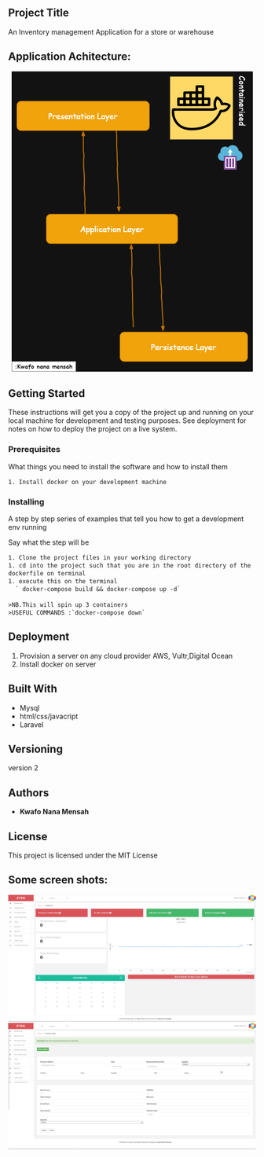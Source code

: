 ## Project Title

An Inventory management  Application  for a store or warehouse

## Application Achitecture:
<p align="center">
  <img  src="https://github.com/nanakwafo/Inventory-Application/blob/master/images/icon3.png">
</p>


## Getting Started

These instructions will get you a copy of the project up and running on your local machine for development and testing purposes. See deployment for notes on how to deploy the project on a live system.

### Prerequisites

What things you need to install the software and how to install them

```
1. Install docker on your development machine

```

### Installing

A step by step series of examples that tell you how to get a development env running

Say what the step will be

```
1. Clone the project files in your working directory
1. cd into the project such that you are in the root directory of the dockerfile on terminal
1. execute this on the terminal
  ` docker-compose build && docker-compose up -d`

>NB.This will spin up 3 containers
>USEFUL COMMANDS :`docker-compose down`
```


## Deployment

1. Provision a server on any cloud provider  AWS, Vultr,Digital Ocean
1. Install docker on server

## Built With

* Mysql
* html/css/javacript
* Laravel


## Versioning

version 2

## Authors

* **Kwafo Nana Mensah**

## License

This project is licensed under the MIT License

## Some screen shots:

![alt text](https://github.com/nanakwafo/Inventory-Application/blob/master/images/icon2.png "Logo Title Text 1")
![alt text](https://github.com/nanakwafo/Inventory-Application/blob/master/images/icon1.png "Logo Title Text 1")



